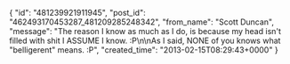  {
   "id": "481239921911945",
   "post_id": "462493170453287_481209285248342",
   "from_name": "Scott Duncan",
   "message": "The reason I know as much as I do, is because my head isn't filled with shit I ASSUME I know. :P\n\nAs I said, NONE of you knows what \"belligerent\" means. :P",
   "created_time": "2013-02-15T08:29:43+0000"
 }

